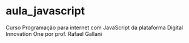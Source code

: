 # aula_javascript
Curso Programação para internet com JavaScript da plataforma Digital Innovation One por prof. Rafael Gallani
